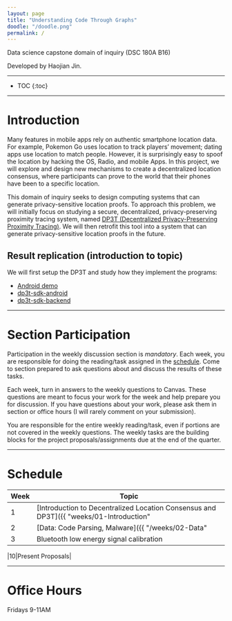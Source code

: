 ```yaml
---
layout: page
title: "Understanding Code Through Graphs"
doodle: "/doodle.png"
permalink: /
---
```


Data science capstone domain of inquiry (DSC 180A B16)

Developed by Haojian Jin.

---
* TOC
{:toc}

---

# Introduction

Many features in mobile apps rely on authentic smartphone location data. For example, Pokemon Go uses location to track players’ movement; dating apps use location to match people. However, it is surprisingly easy to spoof the location by hacking the OS, Radio, and mobile Apps. In this project, we will explore and design new mechanisms to create a decentralized location consensus, where participants can prove to the world that their phones have been to a specific location. 


This domain of inquiry seeks to design computing systems that can generate privacy-sensitive location proofs.
To approach this problem, we will initially focus on studying a secure, decentralized, privacy-preserving proximity tracing system, named [DP3T (Decentralized Privacy-Preserving Proximity Tracing)](https://github.com/DP-3T/documents). We will then retrofit this tool into a system that can generate privacy-sensitive location proofs in the future. 



## Result replication (introduction to topic)

We will first setup the DP3T and study how they implement the programs:
* [Android demo](https://github.com/DP-3T/dp3t-app-android-demo)
* [dp3t-sdk-android](https://github.com/DP-3T/dp3t-sdk-android)
* [dp3t-sdk-backend](https://github.com/DP-3T/dp3t-sdk-backend)


---

# Section Participation

Participation in the weekly discussion section is *mandatory*. Each
week, you are responsible for doing the reading/task assigned in the
[schedule](#schedule). Come to section prepared to ask questions about
and discuss the results of these tasks.

Each week, turn in answers to the weekly questions to Canvas. These
questions are meant to focus your work for the week and help prepare
you for discussion. If you have questions about your work, please ask
them in section or office hours (I will rarely comment on your
submission).

You are responsible for the entire weekly reading/task, even if
portions are not covered in the weekly questions. The weekly tasks are
the building blocks for the project proposals/assignments due at the
end of the quarter.

---

# Schedule

|Week|Topic|
|--|--|
|1|[Introduction to Decentralized Location Consensus and DP3T]({{ "weeks/01-Introduction" | absolute_url }})|
|2|[Data: Code Parsing, Malware]({{ "/weeks/02-Data" | absolute_url }})|
|3| Bluetooth low energy signal calibration |

<!-- |3|[Creating Graphs from Code; What is Malware?]({{ "/weeks/03-Android-Graphs" | absolute_url }})| -->
<!-- |4|[Graph Invariants as Measurements]({{ "/weeks/04-Graph-Features" | absolute_url }})| -->
<!-- |5|[Building a Baseline Model]({{ "/weeks/05-Baseline-Model" | absolute_url }})| -->
<!-- |6|[Evalulating the HinDroid Result]({{ "/weeks/06-Hindroid" | absolute_url }})| -->
<!-- |7|[Graph Embedding I: node2vec]({{ "/weeks/07-Graph-Embeddings-I" | absolute_url }})| -->
<!-- |8|[Graph Embedding II: metapath2vec]({{ "/weeks/08-Graph-Embeddings-II" | absolute_url }})| -->
<!-- |9|[Production and Adversarial ML]({{ "/weeks/09-Adversarial-ML" | absolute_url }})| -->
|10|Present Proposals|

---

# Office Hours

Fridays 9-11AM



